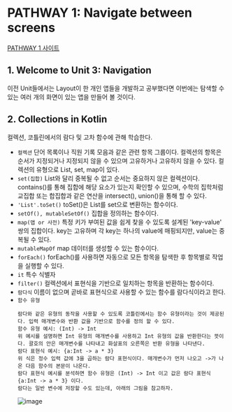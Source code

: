 # PATHWAY 1: Navigate between screens
[PATHWAY 1 사이트](https://developer.android.com/courses/pathways/android-basics-kotlin-unit-3-pathway-1)

## 1. Welcome to Unit 3: Navigation
이전 Unit들에서는 Layout이 한 개인 앱들을 개발하고 공부했다면 이번에는 탐색할 수 있는 여러 개의 화면이 있는 앱을 만들어 볼 것이다.

## 2. Collections in Kotlin
컬렉션, 코틀린에서의 람다 및 고차 함수에 관해 학습한다.

- `컬렉션` 단어 목록이나 직원 기록 모음과 같은 관련 항목 그룹이다. 컬렉션의 항목은 순서가 지정되거나 지정되지 않을 수 있으며 고유하거나 고유하지 않을 수 있다. 컬렉션의 유형으로 List, set, map이 있다.
- `set(집합)` List와 달리 중복될 수 없고 순서는 중요하지 않은 컬렉션이다. contains()를 통해 집합에 해당 요소가 있는지 확인할 수 있으며, 수학의 집학처럼 교집합 또는 합집합과 같은 연산을 intersect(), union()을 통해 할 수 있다.
- `'List'.toSet()` toSet()은 List를 set으로 변환하는 함수이다.
- `setOf(), mutableSetOf()` 집합을 정의하는 함수이다.
- `map(맵 or 사전)`  특정 키가 부여된 값을 쉽게 찾을 수 있도록 설계된 'key-value' 쌍의 집합이다. key는 고유하며 각 key는 하나의 value에 매핑되지만, value는 중복될 수 있다.
- `mutableMapOf` map 데이터를 생성할 수 있는 함수이다.
- `forEach()` forEach()를 사용하면 자동으로 모든 항목을 탐색한 후 항목별로 작업을 실행할 수 있다.
- `it` 특수 식별자
- `filter()` 컬렉션에서 표현식을 기반으로 일치하는 항목을 반환하는 함수이다.
- `람다식` 이름이 없으며 곧바로 표현식으로 사용할 수 있는 함수를 람다식이라고 한다. 
- `함수 유형` 
    ```
    람다와 같은 유형의 동작을 사용할 수 있도록 코틀린에서는 함수 유형이라는 것이 제공된다. 입력 매개변수와 반환 값을 기반으로 함수를 정의 할 수 있다.
    함수 유형 예시: (Int) -> Int
    위 예시를 설명하면 Int 유형의 매개변수를 사용하고 Int 유형의 값을 반환한다는 뜻이다. 괄호의 안은 매개변수를 나타내고 화살표의 오른쪽은 반환 유형을 나타낸다.
    람다 표현식 예시: {a:Int -> a * 3}
    위 식은 정수 입력 값에 3을 곱하는 람다 표현식이다. 매개변수가 먼저 나오고 ->가 나온 다음 함수의 본문이 나온다. 
    람다 표현식 예시를 분석하면 함수 유형은 (Int) -> Int 이고 값은 람다 표현식 {a:Int -> a * 3} 이다.
    람다는 일반 변수에 저장할 수도 있는데, 아래의 그림을 참고하자.
    ```
    ![image](https://user-images.githubusercontent.com/52282493/129927798-4cfd74e3-8365-4b10-bb69-76d5f67f9919.png)


